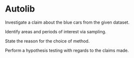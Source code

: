 # Autolib

Investigate a claim about the blue cars from the given dataset.

Identify areas and periods of interest via sampling.

State the reason for the choice of method.

Perform a hypothesis testing with regards to the claims made.
